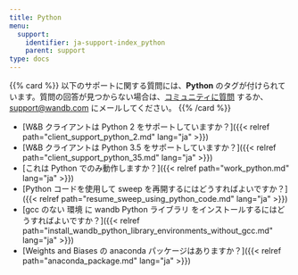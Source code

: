 ```yaml
---
title: Python
menu:
  support:
    identifier: ja-support-index_python
    parent: support
type: docs
---
```


{{% card %}}
以下のサポートに関する質問には、<b>Python</b> のタグが付けられています。質問の回答が見つからない場合は、[コミュニティに質問](https://community.wandb.ai/) するか、[support@wandb.com](mailto:support@wandb.com) にメールしてください。
{{% /card %}}

- [W&B クライアントは Python 2 をサポートしていますか？]({{< relref path="client_support_python_2.md" lang="ja" >}})
- [W&B クライアントは Python 3.5 をサポートしていますか？]({{< relref path="client_support_python_35.md" lang="ja" >}})
- [これは Python でのみ動作しますか？]({{< relref path="work_python.md" lang="ja" >}})
- [Python コードを使用して sweep を再開するにはどうすればよいですか？]({{< relref path="resume_sweep_using_python_code.md" lang="ja" >}})
- [gcc のない 環境 に wandb Python ライブラリ をインストールするにはどうすればよいですか？]({{< relref path="install_wandb_python_library_environments_without_gcc.md" lang="ja" >}})
- [Weights and Biases の anaconda パッケージはありますか？]({{< relref path="anaconda_package.md" lang="ja" >}})
